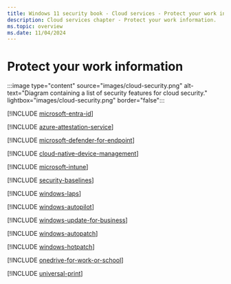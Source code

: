 ```yaml
---
title: Windows 11 security book - Cloud services - Protect your work information
description: Cloud services chapter - Protect your work information.
ms.topic: overview
ms.date: 11/04/2024
---
```


# Protect your work information

:::image type="content" source="images/cloud-security.png" alt-text="Diagram containing a list of security features for cloud security." lightbox="images/cloud-security.png" border="false":::

[!INCLUDE [microsoft-entra-id](includes/microsoft-entra-id.md)]

[!INCLUDE [azure-attestation-service](includes/azure-attestation-service.md)]

[!INCLUDE [microsoft-defender-for-endpoint](includes/microsoft-defender-for-endpoint.md)]

[!INCLUDE [cloud-native-device-management](includes/cloud-native-device-management.md)]

[!INCLUDE [microsoft-intune](includes/microsoft-intune.md)]

[!INCLUDE [security-baselines](includes/security-baselines.md)]

[!INCLUDE [windows-laps](includes/windows-laps.md)]

[!INCLUDE [windows-autopilot](includes/windows-autopilot.md)]

[!INCLUDE [windows-update-for-business](includes/windows-update-for-business.md)]

[!INCLUDE [windows-autopatch](includes/windows-autopatch.md)]

[!INCLUDE [windows-hotpatch](includes/windows-hotpatch.md)]

[!INCLUDE [onedrive-for-work-or-school](includes/onedrive-for-work-or-school.md)]

[!INCLUDE [universal-print](includes/universal-print.md)]
